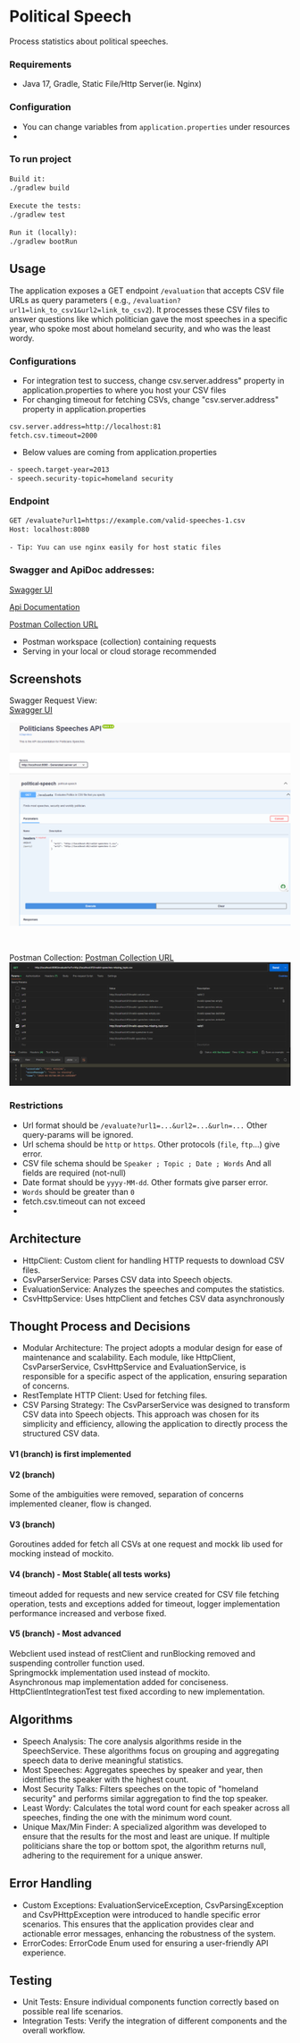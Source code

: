 # Political Speech

Process statistics about political speeches.

### Requirements

- Java 17, Gradle, Static File/Http Server(ie. Nginx)

### Configuration

- You can change variables from `application.properties` under resources
-

### To run project

```
Build it:
./gradlew build

Execute the tests:
./gradlew test

Run it (locally):
./gradlew bootRun
```

## Usage

The application exposes a GET endpoint `/evaluation` that accepts CSV file URLs as query parameters (
e.g., `/evaluation?url1=link_to_csv1&url2=link_to_csv2`). It processes these CSV files to answer questions like which
politician gave the most speeches in a specific year, who spoke most about homeland security, and who was the least
wordy.

### Configurations

* For integration test to success, change csv.server.address" property in application.properties to where you host your
  CSV files
* For changing timeout for fetching CSVs, change "csv.server.address" property in application.properties

```
csv.server.address=http://localhost:81
fetch.csv.timeout=2000
```

* Below values are coming from application.properties

```
- speech.target-year=2013
- speech.security-topic=homeland security
```

### Endpoint

```
GET /evaluate?url1=https://example.com/valid-speeches-1.csv
Host: localhost:8080

- Tip: Yuu can use nginx easily for host static files
```

### Swagger and ApiDoc addresses:

[Swagger UI](http://localhost:8080/swagger-ui/index.html)

[Api Documentation](http://localhost:8080/v3/api-docs)

[Postman Collection URL](https://www.postman.com/bgunay1/workspace/public-workspace/request/1152813-947921c1-691a-4d43-b70a-3284e0d0ada5)

- Postman workspace (collection) containing requests
- Serving in your local or cloud storage recommended

## Screenshots

Swagger Request View:<br />
[Swagger UI](http://localhost:8080/swagger-ui/index.html)

![img_1.png](screenshots/img_postman.png)

<br />

Postman Collection:
[Postman Collection URL](https://www.postman.com/bgunay1/workspace/public-workspace/request/1152813-947921c1-691a-4d43-b70a-3284e0d0ada5)
![img.png](screenshots/img.png)

### Restrictions

- Url format should be `/evaluate?url1=...&url2=...&urln=...` Other query-params will be ignored.
- Url schema should be `http` or `https`. Other protocols (`file`, `ftp`...) give error.
- CSV file schema should be `Speaker ; Topic ; Date ; Words` And all fields are required (not-null)
- Date format should be `yyyy-MM-dd`. Other formats give parser error.
- `Words` should be greater than `0`
- fetch.csv.timeout can not exceed
-

## Architecture

* HttpClient: Custom client for handling HTTP requests to download CSV files.
* CsvParserService: Parses CSV data into Speech objects.
* EvaluationService: Analyzes the speeches and computes the statistics.
* CsvHttpService: Uses httpClient and fetches CSV data asynchronously

## Thought Process and Decisions

* Modular Architecture: The project adopts a modular design for ease of maintenance and scalability. Each module, like
  HttpClient, CsvParserService, CsvHttpService and EvaluationService, is responsible for a specific aspect of the
  application, ensuring separation of concerns.
* RestTemplate HTTP Client: Used for fetching files.
* CSV Parsing Strategy: The CsvParserService was designed to transform CSV data into Speech objects. This approach was
  chosen for its simplicity and efficiency, allowing the application to directly process the structured CSV data.
#### V1 (branch) is first implemented
#### V2 (branch)
Some of the ambiguities were removed, separation of concerns implemented cleaner, flow is changed.
#### V3 (branch) 
Goroutines added for fetch all CSVs at one request and mockk lib used for mocking instead of mockito.
#### V4 (branch) - Most Stable( all tests works)
timeout added for requests and new service created for CSV file fetching operation, tests and exceptions added for timeout, logger implementation performance increased and verbose fixed.
#### V5 (branch) - Most advanced
Webclient used instead of restClient and runBlocking removed and suspending controller function used.<br />
Springmockk implementation used instead of mockito.<br />
Asynchronous map implementation added for conciseness.<br />
HttpClientIntegrationTest test fixed according to new implementation.


## Algorithms

* Speech Analysis: The core analysis algorithms reside in the SpeechService. These algorithms focus on grouping and
  aggregating speech data to derive meaningful statistics.
* Most Speeches: Aggregates speeches by speaker and year, then identifies the speaker with the highest count.
* Most Security Talks: Filters speeches on the topic of "homeland security" and performs similar aggregation to find the
  top speaker.
* Least Wordy: Calculates the total word count for each speaker across all speeches, finding the one with the minimum
  word count.
* Unique Max/Min Finder: A specialized algorithm was developed to ensure that the results for the most and least are
  unique. If multiple politicians share the top or bottom spot, the algorithm returns null, adhering to the requirement
  for a unique answer.

## Error Handling

* Custom Exceptions: EvaluationServiceException, CsvParsingException and CsvPHttpException were introduced to handle
  specific error scenarios. This ensures that the application provides clear and actionable error messages, enhancing
  the robustness of the system.
* ErrorCodes: ErrorCode Enum used for ensuring a user-friendly API experience.

## Testing

* Unit Tests: Ensure individual components function correctly based on possible real life scenarios.
* Integration Tests: Verify the integration of different components and the overall workflow.
